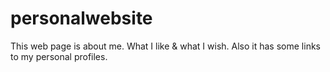 # personalwebsite
This web page is about me. What I like &amp; what I wish. Also it has some links to my personal profiles.

